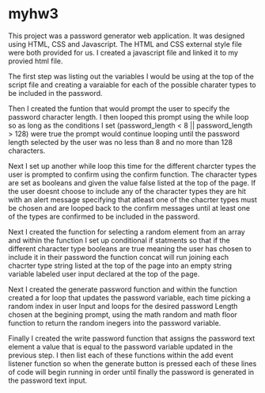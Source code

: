 # myhw3
This project was a password generator web application. It was designed using HTML, CSS and Javascript.
The HTML and CSS external style file were both provided for us.
I created a javascript file and linked it to my provied html file.

The first step was listing out the variables I would be using at the top of the script file and creating a varaiable for each of the possible charater types to be included in the password.

Then I created the funtion that would prompt the user to specify the password character length. I then looped this prompt using the while loop so as long as the conditions I set (password_length < 8 || password_length > 128) were true the prompt would continue looping until the password length selected by the user was no less than 8 and no more than 128 characters.

Next I set up another while loop this time for the different charcter types the user is prompted to confirm using the confirm function. The character types are set as booleans and given the value false listed at the top of the page. If the user doesnt choose to include any of the character types they are hit with an alert message specifying that atleast one of the chacrter types must be chosen and are looped back to the confirm messages until at least one of the types are confirmed to be included in the password. 

Next I created the function for selecting a random element from an array and within the function I set up conditional if statments so that if the different character type booleans are true meaning the user has chosen to include it in their password the function concat will run joining each chacrter type string listed at the top of the page into an empty string variable labeled user input declared at the top of the page. 

Next I created the generate password function and within the function created a for loop that updates the password variable, each time picking a random index in user Input and loops for the desired password Length chosen at the begining prompt, using the math random and math floor function to return the random inegers into the password variable. 

Finally I created the write password function that assigns the password text element a value that is equal to the password variable updated in the previous step. I then list each of these functions within the add event listener function so when the generate button is pressed each of these lines of code will begin running in order until finally the password is generated in the password text input.  
